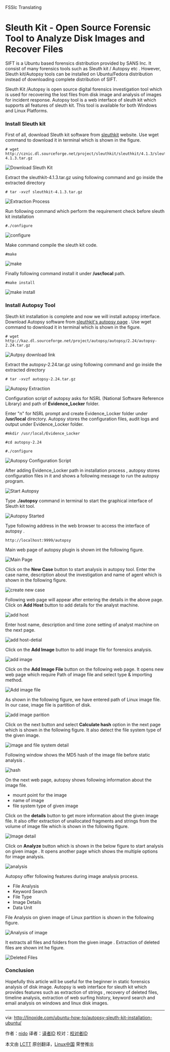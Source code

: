 FSSlc Translating

Sleuth Kit - Open Source Forensic Tool to Analyze Disk Images and Recover Files
================================================================================
SIFT is a Ubuntu based forensics distribution provided by SANS Inc. It consist of many forensics tools such as Sleuth kit / Autopsy etc . However, Sleuth kit/Autopsy tools can be installed on Ubuntu/Fedora distribution  instead of downloading complete distribution of SIFT.

Sleuth Kit /Autopsy is open source digital forensics investigation tool which is used for recovering the lost files from disk image and analysis of images for incident response. Autopsy tool is a web interface of sleuth kit which supports all features of sleuth kit. This tool is available for both  Windows and Linux Platforms.

### Install Sleuth kit ###

First of all, download Sleuth kit software from [sleuthkit][1] website. Use wget command to download it in terminal which is shown in the figure.

    # wget http://cznic.dl.sourceforge.net/project/sleuthkit/sleuthkit/4.1.3/sleuthkit-4.1.3.tar.gz

![Download Sleuth Kit](http://blog.linoxide.com/wp-content/uploads/2015/03/download-sleuthkeit.png)

Extract the sleuthkit-4.1.3.tar.gz  using following command and go inside the extracted directory

    # tar -xvzf sleuthkit-4.1.3.tar.gz

![Extraction Process](http://blog.linoxide.com/wp-content/uploads/2015/03/extract.png)

Run following command which perform the requirement check before sleuth kit installation

    #./configure

![configure](http://blog.linoxide.com/wp-content/uploads/2015/03/configure.png)

Make command compile the sleuth kit code.

    #make

![make](http://blog.linoxide.com/wp-content/uploads/2015/03/make.png)

Finally following command install it under **/usr/local** path.

    #make install

![make install](http://blog.linoxide.com/wp-content/uploads/2015/03/make-install.png)

### Install Autopsy Tool ###

Sleuth kit installation is complete and now we will install autopsy interface. Download Autopsy software from [sleuthkit's autopsy page][2] . Use wget command to download it in terminal which is shown in the figure.

    # wget http://kaz.dl.sourceforge.net/project/autopsy/autopsy/2.24/autopsy-2.24.tar.gz

![Autpsy download link](http://blog.linoxide.com/wp-content/uploads/2015/03/autopsy.png)

Extract the autopsy-2.24.tar.gz  using following command and go inside the extracted directory

    # tar -xvzf autopsy-2.24.tar.gz

![Autopsy Extraction](http://blog.linoxide.com/wp-content/uploads/2015/03/Autopsy-extraction.png)

Configuration script of autopsy asks for NSRL (National Software Reference Library) and path of **Evidence_Locker** folder.

Enter "n" for NSRL prompt and create Evidence_Locker folder under **/usr/local** directory. Autopsy stores the configuration files, audit logs and output under Evidence_Locker folder.

    #mkdir /usr/local/Evidence_Locker

    #cd autopsy-2.24

    #./configure

![Autopsy Configuration Script](http://blog.linoxide.com/wp-content/uploads/2015/03/autopsy-configuration.png)

After adding Evidence_Locker path in installation process , autopsy stores configuration files in it and shows a following message to run the autopsy program.

![Start Autopsy](http://blog.linoxide.com/wp-content/uploads/2015/03/start-autopsy.png)

Type **./autopsy** command in terminal to start the graphical interface of Sleuth kit tool.

![Autopsy Started](http://blog.linoxide.com/wp-content/uploads/2015/03/autopsy-started.png)

Type following address in the web browser to access the interface of autopsy .

    http://localhost:9999/autopsy

Main web page of autopsy plugin is shown int the following figure.

![Main Page](http://blog.linoxide.com/wp-content/uploads/2015/03/main-interface.png)

Click on the **New Case** button to start analysis in autopsy tool. Enter the case name, description about the investigation and name of agent which is shown in the following figure.

![create new case](http://blog.linoxide.com/wp-content/uploads/2015/03/create-new-case1.png)

Following web page will appear  after entering the details in the above page. Click on **Add Host** button to add details for the analyst machine.

![add host](http://blog.linoxide.com/wp-content/uploads/2015/03/add-host1.png)

Enter host name, description and time zone setting of analyst machine on the next page.

![add host-detial](http://blog.linoxide.com/wp-content/uploads/2015/03/add-host-detial.png)

Click on the **Add Image** button to add image file for forensics analysis.

![add image](http://blog.linoxide.com/wp-content/uploads/2015/03/add-image.png)

Click on the **Add Image File** button on the following web page.  It opens new web page which require Path of image file and select  type  & importing method.

![Add image file](http://blog.linoxide.com/wp-content/uploads/2015/03/Add-image-file.png)

As shown in the following figure, we have entered path of Linux image file. In our case, image file is  partition of disk.

![add image parition](http://blog.linoxide.com/wp-content/uploads/2015/03/add-image-parition.png)

Click on the next button and select **Calculate hash** option in the next page which is shown in the following figure. It also detect the file system type of the given image.

![image and file system detail](http://blog.linoxide.com/wp-content/uploads/2015/03/image-and-file-system-detail.png)

Following window shows the MD5 hash of the image file before static analysis .

![hash](http://blog.linoxide.com/wp-content/uploads/2015/03/hash1.png)

On the next web page, autopsy shows following information about the image file.

- mount point for the image
- name of image
- file system type of given image

Click on the **details** button to get more information about the given image file. It also offer extraction of unallocated fragments and strings from the  volume of image file which is shown in the following figure.

![Image detail](http://blog.linoxide.com/wp-content/uploads/2015/03/image-details.png)

Click on **Analyze** button which is shown in the below figure to start analysis on given image  . It opens another page which shows the multiple options for image analysis.

![analysis](http://blog.linoxide.com/wp-content/uploads/2015/03/analysis1.png)

Autopsy offer following features during image analysis process.

- File Analysis
- Keyword Search
- File Type
- Image Details
- Data Unit

File Analysis on given  image of Linux partition is shown in the following figure.

![Analysis of image](http://blog.linoxide.com/wp-content/uploads/2015/03/Analysis-of-image.png)

It extracts all files and folders from the given image . Extraction of deleted files are shown int he figure.

![Deleted Files](http://blog.linoxide.com/wp-content/uploads/2015/03/deleted.png)

### Conclusion ###

Hopefully this article will be useful for the beginner in static forensics analysis of disk image. Autopsy is web interface for sleuth kit which provides features such as extraction of strings , recovery of deleted files, timeline analysis, extraction of web surfing history, keyword search and email analysis on windows and linux disk images.

--------------------------------------------------------------------------------

via: http://linoxide.com/ubuntu-how-to/autopsy-sleuth-kit-installation-ubuntu/

作者：[nido][a]
译者：[译者ID](https://github.com/译者ID)
校对：[校对者ID](https://github.com/校对者ID)

本文由 [LCTT](https://github.com/LCTT/TranslateProject) 原创翻译，[Linux中国](http://linux.cn/) 荣誉推出

[a]:http://linoxide.com/author/naveeda/
[1]:http://www.sleuthkit.org/sleuthkit/download.php
[2]:http://www.sleuthkit.org/autopsy/download.php
